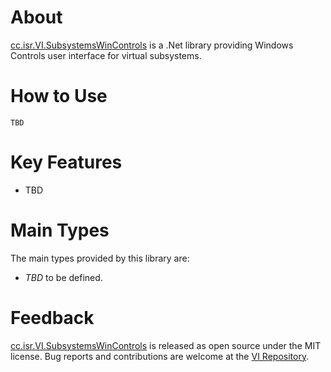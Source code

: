 # About

[cc.isr.VI.SubsystemsWinControls] is a .Net library providing Windows Controls user interface for virtual subsystems.

# How to Use

```
TBD
```

# Key Features

* TBD

# Main Types

The main types provided by this library are:

* _TBD_ to be defined.

# Feedback

[cc.isr.VI.SubsystemsWinControls] is released as open source under the MIT license.
Bug reports and contributions are welcome at the [VI Repository].

[VI Repository]: https://www.github.com/atecoder/ds.vi.ivi
[cc.isr.VI.SubsystemsWinControls]: https://github.com/atecoder/dn.vi.ivi/src/ui/

